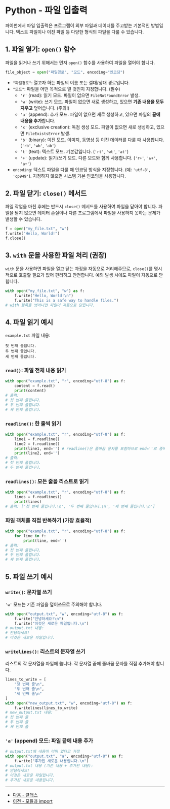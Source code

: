 # Python - 파일 입출력

파이썬에서 파일 입출력은 프로그램이 외부 파일과 데이터를 주고받는 기본적인 방법입니다. 텍스트 파일이나 이진 파일 등 다양한 형식의 파일을 다룰 수 있습니다.

## 1. 파일 열기: `open()` 함수

파일을 읽거나 쓰기 위해서는 먼저 `open()` 함수를 사용하여 파일을 열어야 합니다.

```python
file_object = open("파일경로", "모드", encoding="인코딩")
```

-   `"파일경로"`: 열고자 하는 파일의 이름 또는 절대/상대 경로입니다.
-   `"모드"`: 파일을 어떤 목적으로 열 것인지 지정합니다. (필수)
    -   `'r'` (read): 읽기 모드. 파일이 없으면 `FileNotFoundError` 발생.
    -   `'w'` (write): 쓰기 모드. 파일이 없으면 새로 생성하고, 있으면 **기존 내용을 모두 지우고** 덮어씁니다. (주의!)
    -   `'a'` (append): 추가 모드. 파일이 없으면 새로 생성하고, 있으면 파일의 **끝에 내용을 추가**합니다.
    -   `'x'` (exclusive creation): 독점 생성 모드. 파일이 없으면 새로 생성하고, 있으면 `FileExistsError` 발생.
    -   `'b'` (binary): 이진 모드. 이미지, 동영상 등 이진 데이터를 다룰 때 사용합니다. (`'rb'`, `'wb'`, `'ab'`)
    -   `'t'` (text): 텍스트 모드. 기본값입니다. (`'rt'`, `'wt'`, `'at'`)
    -   `'+'` (update): 읽기/쓰기 모드. 다른 모드와 함께 사용합니다. (`'r+'`, `'w+'`, `'a+'`)
-   `encoding`: 텍스트 파일을 다룰 때 인코딩 방식을 지정합니다. (예: `'utf-8'`, `'cp949'`). 지정하지 않으면 시스템 기본 인코딩을 사용합니다.

## 2. 파일 닫기: `close()` 메서드

파일 작업을 마친 후에는 반드시 `close()` 메서드를 사용하여 파일을 닫아야 합니다. 파일을 닫지 않으면 데이터 손실이나 다른 프로그램에서 파일을 사용하지 못하는 문제가 발생할 수 있습니다.

```python
f = open("my_file.txt", "w")
f.write("Hello, World!")
f.close()
```

## 3. `with` 문을 사용한 파일 처리 (권장)

`with` 문을 사용하면 파일을 열고 닫는 과정을 자동으로 처리해주므로, `close()`를 명시적으로 호출할 필요가 없어 편리하고 안전합니다. 예외 발생 시에도 파일이 자동으로 닫힙니다.

```python
with open("my_file.txt", "w") as f:
    f.write("Hello, World!\n")
    f.write("This is a safe way to handle files.")
# with 블록을 벗어나면 파일이 자동으로 닫힙니다.
```

## 4. 파일 읽기 예시

`example.txt` 파일 내용:
```
첫 번째 줄입니다.
두 번째 줄입니다.
세 번째 줄입니다.
```

### `read()`: 파일 전체 내용 읽기

```python
with open("example.txt", "r", encoding="utf-8") as f:
    content = f.read()
    print(content)
# 출력:
# 첫 번째 줄입니다.
# 두 번째 줄입니다.
# 세 번째 줄입니다.
```

### `readline()`: 한 줄씩 읽기

```python
with open("example.txt", "r", encoding="utf-8") as f:
    line1 = f.readline()
    line2 = f.readline()
    print(line1, end='') # readline()은 줄바꿈 문자를 포함하므로 end=''로 중복 방지
    print(line2, end='')
# 출력:
# 첫 번째 줄입니다.
# 두 번째 줄입니다.
```

### `readlines()`: 모든 줄을 리스트로 읽기

```python
with open("example.txt", "r", encoding="utf-8") as f:
    lines = f.readlines()
    print(lines)
# 출력: ['첫 번째 줄입니다.\n', '두 번째 줄입니다.\n', '세 번째 줄입니다.\n']
```

### 파일 객체를 직접 반복하기 (가장 효율적)

```python
with open("example.txt", "r", encoding="utf-8") as f:
    for line in f:
        print(line, end='')
# 출력:
# 첫 번째 줄입니다.
# 두 번째 줄입니다.
# 세 번째 줄입니다.
```

## 5. 파일 쓰기 예시

### `write()`: 문자열 쓰기

`'w'` 모드는 기존 파일을 덮어쓰므로 주의해야 합니다.

```python
with open("output.txt", "w", encoding="utf-8") as f:
    f.write("안녕하세요!\n")
    f.write("이것은 새로운 파일입니다.\n")
# output.txt 내용:
# 안녕하세요!
# 이것은 새로운 파일입니다.
```

### `writelines()`: 리스트의 문자열 쓰기

리스트의 각 문자열을 파일에 씁니다. 각 문자열 끝에 줄바꿈 문자를 직접 추가해야 합니다.

```python
lines_to_write = [
    "첫 번째 줄\n",
    "두 번째 줄\n",
    "세 번째 줄\n"
]
with open("new_output.txt", "w", encoding="utf-8") as f:
    f.writelines(lines_to_write)
# new_output.txt 내용:
# 첫 번째 줄
# 두 번째 줄
# 세 번째 줄
```

### `'a'` (append) 모드: 파일 끝에 내용 추가

```python
# output.txt에 내용이 이미 있다고 가정
with open("output.txt", "a", encoding="utf-8") as f:
    f.write("추가된 새로운 내용입니다.\n")
# output.txt 내용 (기존 내용 + 추가된 내용):
# 안녕하세요!
# 이것은 새로운 파일입니다.
# 추가된 새로운 내용입니다.
```

---

- [다음 - 클래스](./class)
- [이전 - 모듈과 import](./import)